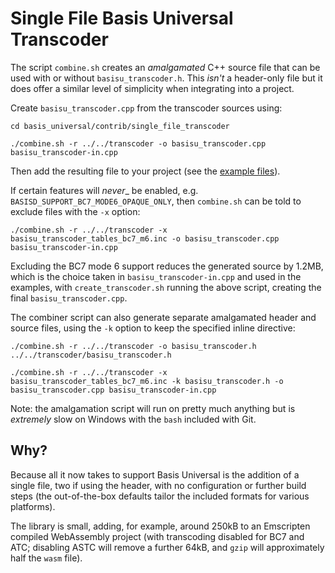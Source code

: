 # Single File Basis Universal Transcoder

The script `combine.sh` creates an _amalgamated_ C++ source file that can be used with or without `basisu_transcoder.h`. This _isn't_ a header-only file but it does offer a similar level of simplicity when integrating into a project.

Create `basisu_transcoder.cpp` from the transcoder sources using:
```
cd basis_universal/contrib/single_file_transcoder

./combine.sh -r ../../transcoder -o basisu_transcoder.cpp basisu_transcoder-in.cpp
```
Then add the resulting file to your project (see the [example files](examples)).

If certain features will _never__ be enabled, e.g. `BASISD_SUPPORT_BC7_MODE6_OPAQUE_ONLY`, then `combine.sh` can be told to exclude files with the `-x` option:
```
./combine.sh -r ../../transcoder -x basisu_transcoder_tables_bc7_m6.inc -o basisu_transcoder.cpp basisu_transcoder-in.cpp
```
Excluding the BC7 mode 6 support reduces the generated source by 1.2MB, which is the choice taken in `basisu_transcoder-in.cpp` and used in the examples, with `create_transcoder.sh` running the above script, creating the final `basisu_transcoder.cpp`.

The combiner script can also generate separate amalgamated header and source files, using the `-k` option to keep the specified inline directive:
```
./combine.sh -r ../../transcoder -o basisu_transcoder.h ../../transcoder/basisu_transcoder.h

./combine.sh -r ../../transcoder -x basisu_transcoder_tables_bc7_m6.inc -k basisu_transcoder.h -o basisu_transcoder.cpp basisu_transcoder-in.cpp 

```

Note: the amalgamation script will run on pretty much anything but is _extremely_ slow on Windows with the `bash` included with Git.

Why?
----

Because all it now takes to support Basis Universal is the addition of a single file, two if using the header, with no configuration or further build steps (the out-of-the-box defaults tailor the included formats for various platforms). 

The library is small, adding, for example, around 250kB to an Emscripten compiled WebAssembly project (with transcoding disabled for BC7 and ATC; disabling ASTC will remove a further 64kB, and `gzip` will approximately half the `wasm` file).
